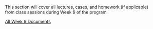 This section will cover all lectures, cases, and homework (if applicable) from class sessions during Week 9 of the program

[All Week 9 Documents](https://elite-height-60d.notion.site/Week-9-165738528d8a80efb9b2cbb1fd69fb2e?pvs=4)

